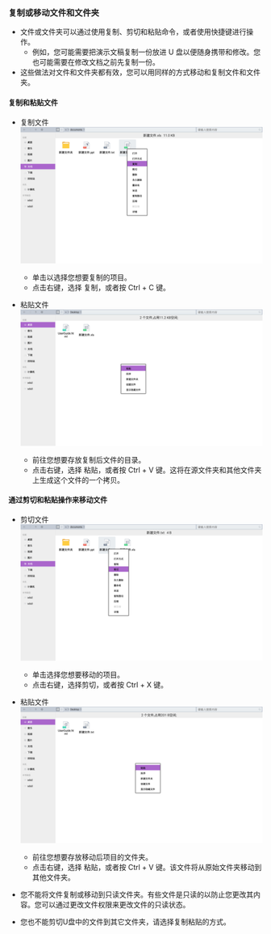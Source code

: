 ### 复制或移动文件和文件夹
   - 文件或文件夹可以通过使用复制、剪切和粘贴命令，或者使用快捷键进行操作。
      - 例如，您可能需要把演示文稿复制一份放进 U 盘以便随身携带和修改。您也可能需要在修改文档之前先复制一份。
   - 这些做法对文件和文件夹都有效，您可以用同样的方式移动和复制文件和文件夹。

#### 复制和粘贴文件
   - 复制文件  
   ![](../pic/soft/filemanager/copy.png)
   
      - 单击以选择您想要复制的项目。
      - 点击右键，选择 复制，或者按 Ctrl + C 键。
   - 粘贴文件  
   ![](../pic/soft/filemanager/copy_paste.png)
   
      - 前往您想要存放复制后文件的目录。
      - 点击右键，选择 粘贴，或者按 Ctrl + V 键。这将在源文件夹和其他文件夹上生成这个文件的一个拷贝。

#### 通过剪切和粘贴操作来移动文件
   - 剪切文件  
   ![](../pic/soft/filemanager/cut.png)
   
      - 单击选择您想要移动的项目。
      - 点击右键，选择剪切，或者按 Ctrl + X 键。
   - 粘贴文件  
   ![](../pic/soft/filemanager/cut_paste.png)
   
      - 前往您想要存放移动后项目的文件夹。
      - 点击右键，选择 粘贴，或者按 Ctrl + V 键。该文件将从原始文件夹移动到其他文件夹。
   - 您不能将文件复制或移动到只读文件夹。有些文件是只读的以防止您更改其内容。您可以通过更改文件权限来更改文件的只读状态。
   - 您也不能剪切U盘中的文件到其它文件夹，请选择复制粘贴的方式。
